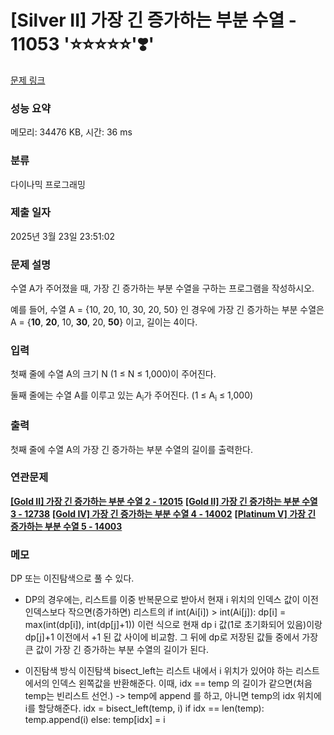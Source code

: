 # [Silver II] 가장 긴 증가하는 부분 수열 - 11053 '⭐⭐⭐⭐⭐'❣️'

[문제 링크](https://www.acmicpc.net/problem/11053)

### 성능 요약

메모리: 34476 KB, 시간: 36 ms

### 분류

다이나믹 프로그래밍

### 제출 일자

2025년 3월 23일 23:51:02

### 문제 설명

<p>수열 A가 주어졌을 때, 가장 긴 증가하는 부분 수열을 구하는 프로그램을 작성하시오.</p>

<p>예를 들어, 수열 A = {10, 20, 10, 30, 20, 50} 인 경우에 가장 긴 증가하는 부분 수열은 A = {<strong>10</strong>, <strong>20</strong>, 10, <strong>30</strong>, 20, <strong>50</strong>} 이고, 길이는 4이다.</p>

### 입력

 <p>첫째 줄에 수열 A의 크기 N (1 ≤ N ≤ 1,000)이 주어진다.</p>

<p>둘째 줄에는 수열 A를 이루고 있는 A<sub>i</sub>가 주어진다. (1 ≤ A<sub>i</sub> ≤ 1,000)</p>

### 출력

 <p>첫째 줄에 수열 A의 가장 긴 증가하는 부분 수열의 길이를 출력한다.</p>

### 연관문제

**[[Gold II] 가장 긴 증가하는 부분 수열 2 - 12015](./백준/Gold/12015. 가장 긴 증가하는 부분 수열 2/README.md)**
**[[Gold II] 가장 긴 증가하는 부분 수열 3 - 12738](./백준/Gold/12738. 가장 긴 증가하는 부분 수열 3/README.md)**
**[[Gold IV] 가장 긴 증가하는 부분 수열 4 - 14002](./백준/Gold/14002. 가장 긴 증가하는 부분 수열 4/README.md)**
**[[Platinum V] 가장 긴 증가하는 부분 수열 5 - 14003](./백준/Platinum/14003. 가장 긴 증가하는 부분 수열 5/README.md)**

### 메모

DP 또는 이진탐색으로 풀 수 있다.

- DP의 경우에는, 리스트를 이중 반복문으로 받아서 현재 i 위치의 인덱스 값이 이전 인덱스보다 작으면(증가하면) 리스트의
  if int(Ai[i]) > int(Ai[j]):
  dp[i] = max(int(dp[i]), int(dp[j]+1))
  이런 식으로 현재 dp i 값(1로 초기화되어 있음)이랑 dp[j]+1 이전에서 +1 된 값 사이에 비교함.
  그 뒤에 dp로 저장된 값들 중에서 가장 큰 값이 가장 긴 증가하는 부분 수열의 길이가 된다.

- 이진탐색 방식
  이진탐색 bisect_left는 리스트 내에서 i 위치가 있어야 하는 리스트에서의 인덱스 왼쪽값을 반환해준다.
  이때, idx == temp 의 길이가 같으면(처음 temp는 빈리스트 선언.) -> temp에 append 를 하고, 아니면 temp의 idx 위치에 i를 할당해준다.
  idx = bisect_left(temp, i)
  if idx == len(temp):
  temp.append(i)
  else:
  temp[idx] = i
